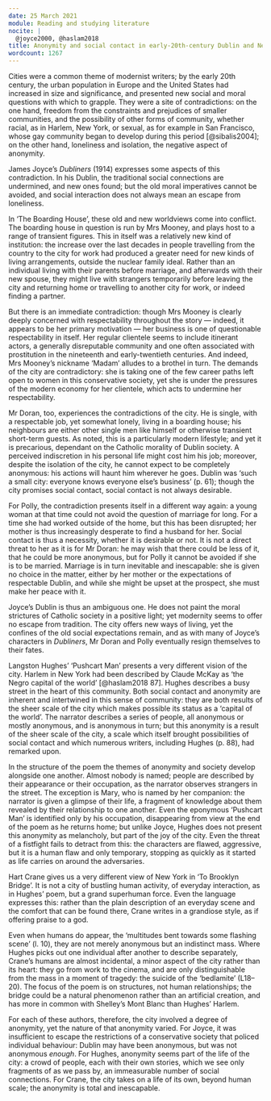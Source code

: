 ```yaml
---
date: 25 March 2021
module: Reading and studying literature
nocite: |
  @joyce2000, @haslam2018
title: Anonymity and social contact in early-20th-century Dublin and New York
wordcount: 1267
---
```


Cities were a common theme of modernist writers; by the early 20th century, the urban population in Europe and the United States had increased in size and significance, and presented new social and moral questions with which to grapple. They were a site of contradictions: on the one hand, freedom from the constraints and prejudices of smaller communities, and the possibility of other forms of community, whether racial, as in Harlem, New York, or sexual, as for example in San Francisco, whose gay community began to develop during this period [@sibalis2004]; on the other hand, loneliness and isolation, the negative aspect of anonymity.

James Joyce’s *Dubliners* (1914) expresses some aspects of this contradiction. In his Dublin, the traditional social connections are undermined, and new ones found; but the old moral imperatives cannot be avoided, and social interaction does not always mean an escape from loneliness.

In ‘The Boarding House’, these old and new worldviews come into conflict. The boarding house in question is run by Mrs Mooney, and plays host to a range of transient figures. This in itself was a relatively new kind of institution: the increase over the last decades in people travelling from the country to the city for work had produced a greater need for new kinds of living arrangements, outside the nuclear family ideal. Rather than an individual living with their parents before marriage, and afterwards with their new spouse, they might live with strangers temporarily before leaving the city and returning home or travelling to another city for work, or indeed finding a partner.

But there is an immediate contradiction: though Mrs Mooney is clearly deeply concerned with respectability throughout the story — indeed, it appears to be her primary motivation — her business is one of questionable respectability in itself. Her regular clientele seems to include itinerant actors, a generally disreputable community and one often associated with prostitution in the nineteenth and early-twentieth centuries. And indeed, Mrs Mooney’s nickname ‘Madam’ alludes to a brothel in turn. The demands of the city are contradictory: she is taking one of the few career paths left open to women in this conservative society, yet she is under the pressures of the modern economy for her clientele, which acts to undermine her respectability.

Mr Doran, too, experiences the contradictions of the city. He is single, with a respectable job, yet somewhat lonely, living in a boarding house; his neighbours are either other single men like himself or otherwise transient short-term guests. As noted, this is a particularly modern lifestyle; and yet it is precarious, dependant on the Catholic morality of Dublin society. A perceived indiscretion in his personal life might cost him his job; moreover, despite the isolation of the city, he cannot expect to be completely anonymous: his actions will haunt him wherever he goes. Dublin was ‘such a small city: everyone knows everyone else’s business’ (p. 61); though the city promises social contact, social contact is not always desirable.

For Polly, the contradiction presents itself in a different way again: a young woman at that time could not avoid the question of marriage for long. For a time she had worked outside of the home, but this has been disrupted; her mother is thus increasingly desperate to find a husband for her. Social contact is thus a necessity, whether it is desirable or not. It is not a direct threat to her as it is for Mr Doran: he may wish that there could be less of it, that he could be more anonymous, but for Polly it cannot be avoided if she is to be married. Marriage is in turn inevitable and inescapable: she is given no choice in the matter, either by her mother or the expectations of respectable Dublin, and while she might be upset at the prospect, she must make her peace with it.

Joyce’s Dublin is thus an ambiguous one. He does not paint the moral strictures of Catholic society in a positive light; yet modernity seems to offer no escape from tradition. The city offers new ways of living, yet the confines of the old social expectations remain, and as with many of Joyce’s characters in *Dubliners*, Mr Doran and Polly eventually resign themselves to their fates.

Langston Hughes’ ‘Pushcart Man’ presents a very different vision of the city. Harlem in New York had been described by Claude McKay as ‘the Negro capital of the world’ [@haslam2018 87]. Hughes describes a busy street in the heart of this community. Both social contact and anonymity are inherent and intertwined in this sense of community: they are both results of the sheer scale of the city which makes possible its status as a ‘capital of the world’. The narrator describes a series of people, all anonymous or mostly anonymous, and is anonymous in turn; but this anonymity is a result of the sheer scale of the city, a scale which itself brought possibilities of social contact and which numerous writers, including Hughes (p. 88), had remarked upon.

In the structure of the poem the themes of anonymity and society develop alongside one another. Almost nobody is named; people are described by their appearance or their occupation, as the narrator observes strangers in the street. The exception is Mary, who is named by her companion: the narrator is given a glimpse of their life, a fragment of knowledge about them revealed by their relationship to one another. Even the eponymous ‘Pushcart Man’ is identified only by his occupation, disappearing from view at the end of the poem as he returns home; but unlike Joyce, Hughes does not present this anonymity as melancholy, but part of the joy of the city. Even the threat of a fistfight fails to detract from this: the characters are flawed, aggressive, but it is a human flaw and only temporary, stopping as quickly as it started as life carries on around the adversaries.

Hart Crane gives us a very different view of New York in ‘To Brooklyn Bridge’. It is not a city of bustling human activity, of everyday interaction, as in Hughes’ poem, but a grand superhuman force. Even the language expresses this: rather than the plain description of an everyday scene and the comfort that can be found there, Crane writes in a grandiose style, as if offering praise to a god.

Even when humans do appear, the ‘multitudes bent towards some flashing scene’ (l. 10), they are not merely anonymous but an indistinct mass. Where Hughes picks out one individual after another to describe separately, Crane’s humans are almost incidental, a minor aspect of the city rather than its heart: they go from work to the cinema, and are only distinguishable from the mass in a moment of tragedy: the suicide of the ‘bedlamite’ (L18–20). The focus of the poem is on structures, not human relationships; the bridge could be a natural phenomenon rather than an artificial creation, and has more in common with Shelley’s Mont Blanc than Hughes’ Harlem.

For each of these authors, therefore, the city involved a degree of anonymity, yet the nature of that anonymity varied. For Joyce, it was insufficient to escape the restrictions of a conservative society that policed individual behaviour: Dublin may have been anonymous, but was not anonymous *enough*. For Hughes, anonymity seems part of the life of the city: a crowd of people, each with their own stories, which we see only fragments of as we pass by, an immeasurable number of social connections. For Crane, the city takes on a life of its own, beyond human scale; the anonymity is total and inescapable.
